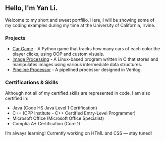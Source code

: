 ## Hello, I'm Yan Li. 
Welcome to my short and sweet portfilio. Here, I will be showing some of my coding examples during my time at the University of California, Irvine.

### Projects
- [Car Game](https://github.com/YanLUsername/car-game) - A Python game that tracks how many cars of each color the player clicks, using OOP and custom visuals.
- [Image Processing](https://github.com/YanLUsername/image-processing) - A Linux-based program written in C that stores and manipulates images using various intermediate data structures.
- [Pipeline Processor](https://github.com/YanLUsername/pipeline-processor) - A pipelined processor designed in Verilog.

### Certifications & Skills
Although not all of my certified skills are represented in code, I am also certified in:
- Java (Code HS Java Level 1 Certification)
- C++ (CPP Institute - C++ Certified Entry-Level Programmer)
- Microsoft Office (Microsoft Office Specialist)
- Comptia A+ Certification (Core 1)

I’m always learning! Currently working on HTML and CSS — stay tuned!
